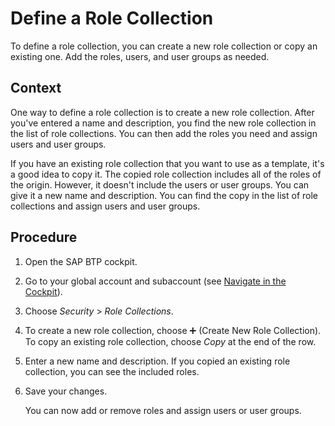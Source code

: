 <!-- loio4b20383efab341f181becf0a947a5498 -->

<link rel="stylesheet" type="text/css" href="../css/sap-icons.css"/>

# Define a Role Collection

To define a role collection, you can create a new role collection or copy an existing one. Add the roles, users, and user groups as needed.



## Context

One way to define a role collection is to create a new role collection. After you've entered a name and description, you find the new role collection in the list of role collections. You can then add the roles you need and assign users and user groups.

If you have an existing role collection that you want to use as a template, it's a good idea to copy it. The copied role collection includes all of the roles of the origin. However, it doesn't include the users or user groups. You can give it a new name and description. You can find the copy in the list of role collections and assign users and user groups.



## Procedure

1.  Open the SAP BTP cockpit.

2.  Go to your global account and subaccount \(see [Navigate in the Cockpit](navigate-in-the-cockpit-0874895.md)\).

3.  Choose *Security* \> *Role Collections*.

4.  To create a new role collection, choose :heavy_plus_sign: \(Create New Role Collection\). To copy an existing role collection, choose *Copy* at the end of the row.

5.  Enter a new name and description. If you copied an existing role collection, you can see the included roles.

6.  Save your changes.

    You can now add or remove roles and assign users or user groups.


